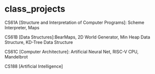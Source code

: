 # class_projects

CS61A [Structure and Interpretation of Computer Programs]: Scheme Interpreter, Maps

CS61B [Data Structures]:BearMaps, 2D World Generator, Min Heap Data Structure, KD-Tree Data Structure

CS61C [Computer Architecture]: Artificial Neural Net, RISC-V CPU, Mandelbrot

CS188 [Artificial Intelligence]
